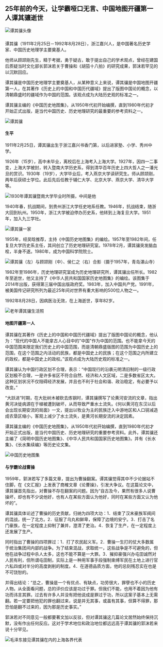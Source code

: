 ## 25年前的今天，让学霸哑口无言、中国地图开疆第一人谭其骧逝世





![谭其骧头像](谭其骧头像.jpg)

### 

谭其骧（1911年2月25日－1992年8月28日），浙江嘉兴人，是中国著名历史学家、中国历史地理学主要奠基人。

他师从顾颉刚先生，精于考据，勇于疑古，敢于提出自己的学术观点，曾经在建国后质疑当时文化部长郭沫若关于曹操和《胡笳十八拍》的研究成果，郭沫若罕见的以沉默回应。

谭其骧是中国历史地理学主要奠基人，从某种意义上来说，谭其骧是中国地图开疆第一人，在其著作《历史上的中国和中国历代疆域》提出了版图中国论的概念，以清朝鼎盛时的疆域作为中国的范围。该观点成为大陆历史观的标准之一。

谭其骧主编的《中国历史地图集》，从1950年代初开始编撰，直到1980年代初才开始正式出版，是当代中国历史、历史地理研究的最重要的参考资料之一。

![谭其骧](谭其骧.jpeg)



#### 生平

1911年2月25日，谭其骧出生于浙江嘉兴书香门第，以后进家塾、小学、秀州中学。

1926年（15岁），高中未毕业，离校后在上海考入上海大学。1927年，因四一二事变，上海大学被封，转入暨南大学历史系，得到清华百年历史上四大哲人之一潘光旦的赏识。1930年（19岁），大学毕业后，考入燕京大学读研究生。师从顾颉刚，两年后获硕士学位。此后先后任教于辅仁大学、北京大学、燕京大学、清华大学等。

![1930年谭其骧暨南大学毕业时所摄，中间是他](1930年谭其骧暨南大学毕业时所摄，中间是他.jpg)

1940年春，抗战期间，到贵州浙江大学任史地系任教。1946年，抗战结束，随浙大回到杭州。1950年，浙江大学被迫停办历史系，他转到上海复旦大学。1951年，加入九三学社。

![谭其骧一家](谭其骧一家.jpg)

1955年，经吴晗推荐，主持《中国历史地图集》的编绘。1957年至1982年间，任复旦大学历史系主任，其间创立了历史地理研究室。1978年2月，谭其骧突发脑血栓，半身不遂。1980年，成为中国科学院院士。

![谭其骧（左）与顾颉刚（中）、侯仁之（右）合影（摄于1957年，青岛湛山寺）](谭其骧（左）与顾颉刚（中）、侯仁之（右）合影（摄于1957年，青岛湛山寺）.jpg)



1982年至1986年，历史地理研究室成为历史地理研究所，谭其骧出任所长。1982年至逝世，他又主持了《中华人民共和国国家历史地图集》的编绘。该图集于2014年出版，获得第三届中国出版政府奖。1983年，加入中国共产党。1991年，被美国传记研究所列为最近25年间对世界有重大影响的500位人物之一。

1992年8月28日，因病医治无效，在上海逝世，享年82岁。

![老年谭其骧生活照](老年谭其骧生活照.jpeg)



#### 地图开疆第一人

谭其骧在其著作《历史上的中国和中国历代疆域》提出了版图中国论的概念，他认为：“现代的中国人不能拿古人心目中的"中国"作为中国的范围。也不能拿今天的中国范围来限定我们历史上的中国范围，而是清朝鼎盛版图的范围为中国历史上的范围，在这个范围之内活动的民族，都是中国史上的民族；在这个范围之内所建立的政权，都是中国史上的政权。”该观点成为大陆历史观的标准之一。

谭其骧认为中国行政区划不合理，表示：“中国现行的沿袭元明清旧制的一级行政区划极不合理，一是许多省区不符合自然、经济和人文区域，二是多数省区太大。这种区划状况不仅阻碍经济发展，并且也不利于社会和谐、政治稳定，有必要予以改变。”

“大跃进”时期，在大批树木被砍去炼钢时，谭其骧撰写了论黄河安流的文章，指出黄河决徙病源在于植被遭到破坏，从而导致严重水土流失。《何以黄河在东汉以后会出现长期安流的局面》一文，提出以牧业为主的民族迁入中游地区和人口锐减造成农垦区缩小，客观上减少了水土流失，是黄河长期安流的决定因素。

谭其骧主编的《中国历史地图集》，从1950年代初开始编撰，直到1980年代初才开始正式出版，是当代中国历史、历史地理研究的重要参考资料。此外，谭其骧还主编了《简明中国历史地图集》、《中华人民共和国国家历史地图集》。并有《长水集》、《长水集续编》等历史论文集。



![中国历史地图集](中国历史地图集.jpg)



#### 与学霸论战曹操

1959年，郭沫若写了多篇文章，提出为曹操翻案。谭其骧觉得其中不少论据站不住脚，在《文汇报》上发表了商榷文章《论曹操》，引发大争议。在这篇论文中，谭其骧首先指出，对曹操不存在翻案的问题。因为“自古及今，果然有很多人说曹操坏，却也有不少说他好，也有人在某些方面认为他好，同时在某些方面又认为他坏的”。

谭其骧具体论述了曹操的历史贡献，归纳为四项大功：1．结束了汉末豪族军阀间的混战，统一了北方。2．征服了乌丸和鲜卑，保障了边境的安宁。3．打击了名门豪族，在一定程度上抑制了兼并，澄清了吏治。4．恢复了生产，在一定程度上还发展了生产。

同时指出了曹操的四项罪过：1．打了农民起义军。2．曹操一生打的仗大多数属于统治集团间内部的战争。为了结束混战，求取统一，这些战争是不可避免的，但他在战争过程中杀人太多，这也不能不算是一大罪。3．摧抑豪强兴办屯田诚然对人民有利，但所谓屯田制，实际上是一种用军事手段强制束缚军民在土地上进行官六私四或对半分的高度剥削的制度。4．在道德品质方面，他的忌刻残忍实在也是不可饶恕的。

并得出结论：“总之，曹操是一个有优点、有缺点，功劳很大，罪孽也不小的历史人物。从全面看问题，总的评价应该是功过于罪。但我们不能，也用不着因为他有功而讳言其罪。过去有许多人并没有把他说成是罪过于功，所以这案子基本上无需翻。若一定要把他犯的罪也翻过来，说是并无其事，或虽有其事，但算不得罪，那恐怕是翻不过来的，因为那是历史事实。”

郭沫若对不同意见一般都要著文加以反驳，但对谭其骧这几篇论文居然始终保持沉默，没有作出任何反应。这对于学术地位和政治地位都远远高于谭其骧的郭沫若来说十分罕见。

![毛泽东接见谭其骧在内的上海各界代表](毛泽东接见谭其骧在内的上海各界代表.jpg)











